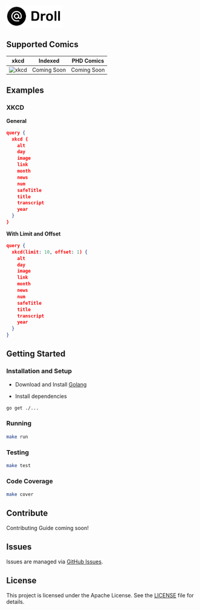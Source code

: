 ![Droll](assets/logo.png)

## Supported Comics

| xkcd                                   | Indexed     | PHD Comics   |
|----------------------------------------|-------------|--------------|
| ![xkcd](https://xkcd.com/s/0b7742.png) | Coming Soon | Coming Soon  |

## Examples

### XKCD

**General**
```json
query {
  xkcd {
    alt
    day
    image
    link
    month
    news
    num
    safeTitle
    title
    transcript
    year
  }
}
```

**With Limit and Offset**
```json
query {
  xkcd(limit: 10, offset: 1) {
    alt
    day
    image
    link
    month
    news
    num
    safeTitle
    title
    transcript
    year
  }
}
```

## Getting Started

### Installation and Setup

- Download and Install [Golang](https://golang.org/dl/)

- Install dependencies

```bash
go get ./...
```

### Running

```bash
make run
```

### Testing

```bash
make test
```

### Code Coverage

```bash
make cover
```

## Contribute

Contributing Guide coming soon!

## Issues

Issues are managed via [GitHub Issues](https://github.com/prabhuomkar/droll-api/issues).

## License

This project is licensed under the Apache License. See the [LICENSE](LICENSE) file for details.
